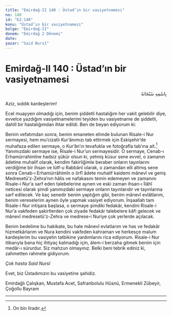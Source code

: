 ```yaml
---
title: "Emirdağ-II 140 : Üstad’ın bir vasiyetnamesi"
no: 140
id: "E2-140"
konu: "Üstad’ın bir vasiyetnamesi"
bolge: "Emirdağ-II"
donem: "Emirdağ 2 Dönemi"
date: 
yazar: "Said Nursî"
---
```


# Emirdağ-II 140 : Üstad’ın bir vasiyetnamesi

<p class="arabic" dir="rtl" title="Meal: “Her türlü noksan sıfatlardan yüce olan Allah’ın adıyla.”">بِاسْمِهِ سُبْحَانَهُ</p>

Aziz, sıddık kardeşlerim!

Ecel muayyen olmadığı için, benim şiddetli hastalığım her vakit gelebilir diye, evvelce yazdığım vasiyetnamelerimi teyiden bu vasiyetname de şiddetli, dahilî bir hastalığımdan ihtar edildi. Ben de beyan ediyorum ki:

Benim vefatımdan sonra, benim emaneten elimde bulunan Risale-i Nur sermayesi, hem mu’cizatlı Kur’ânımızı tab ettirmek için Eskişehir’de muhafaza edilen sermaye, o Kur’ân’ın tevafukla ve fotoğrafla tab’ına ait.[^1] Yanımızdaki sermaye ise, Risale-i Nur’un sermayesidir. O sermaye, Cenab-ı Erhamürrahimîne hadsiz şükür olsun ki, yetmiş küsur sene evvel, o zamanın âdetine muhalif olarak, kendim fakirliğimle beraber onların tayınlarını verdiğime bir ihsan ve lütf-u Rabbânî olarak, o zamandan elli altmış sene sonra Cenab-ı Erhamürrâhimîn o örfî âdete muhalif kaidemi mânevî ve geniş Medresetü’z-Zehra’nın hâlis ve nafakasını temin edemeyen ve zamanını Risale-i Nur’a sarf eden talebelerine aynen ve eski zaman ihsan-ı İlâhî neticesi olarak şimdi yanımızdaki sermaye onların tayınlarıdır ve tayınlarına sarf edilecek. Ve kaç senedir benim yaptığım gibi, benim mânevî evlâtlarım, benim vereselerim aynen öyle yapmak vasiyet ediyorum. İnşaallah tam Risale-i Nur intişara başlasa, o sermaye şimdiki fedakâr, kendini Risale-i Nur’a vakfeden şakirtlerden çok ziyade fedakâr talebelere kâfi gelecek ve mânevî medresetü’z-Zehra ve medrese-i Nuriye çok yerlerde açılacak.

Benim bedelime bu hakikate, bu hale mânevî evlatlarım ve has ve fedakâr hizmetkârlarım ve Nura kendini vakfeden kahraman ve herkesçe malum kardeşlerim bu vasiyetin tatbikine yardımlarını rica ediyorum. Risale-i Nur itibarıyla bana hiç ihtiyaç kalmadığı için, âlem-i berzaha gitmek benim için medâr-ı sürurdur. Siz mahzun olmayınız. Belki beni tebrik ediniz ki, zahmetten rahmete gidiyorum.

*Çok hasta*
*Said Nursî*

Evet, biz Üstadımızın bu vasiyetine şahidiz.

Emirdağlı Çalışkan, Mustafa Acet, Safranbolulu Hüsnü, Ermenekli Zübeyir, Çoğollu Bayram

***
[^1]: On bin liradır.
